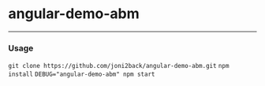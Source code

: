 # angular-demo-abm
-----

### Usage

```git clone https://github.com/joni2back/angular-demo-abm.git```
```npm install```
```DEBUG="angular-demo-abm" npm start```
